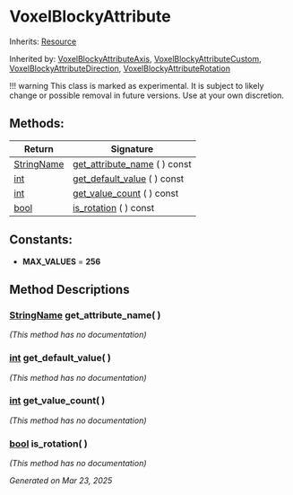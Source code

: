 # VoxelBlockyAttribute

Inherits: [Resource](https://docs.godotengine.org/en/stable/classes/class_resource.html)

Inherited by: [VoxelBlockyAttributeAxis](VoxelBlockyAttributeAxis.md), [VoxelBlockyAttributeCustom](VoxelBlockyAttributeCustom.md), [VoxelBlockyAttributeDirection](VoxelBlockyAttributeDirection.md), [VoxelBlockyAttributeRotation](VoxelBlockyAttributeRotation.md)

!!! warning
    This class is marked as experimental. It is subject to likely change or possible removal in future versions. Use at your own discretion.

## Methods: 


Return                                                                              | Signature                                             
----------------------------------------------------------------------------------- | ------------------------------------------------------
[StringName](https://docs.godotengine.org/en/stable/classes/class_stringname.html)  | [get_attribute_name](#i_get_attribute_name) ( ) const 
[int](https://docs.godotengine.org/en/stable/classes/class_int.html)                | [get_default_value](#i_get_default_value) ( ) const   
[int](https://docs.godotengine.org/en/stable/classes/class_int.html)                | [get_value_count](#i_get_value_count) ( ) const       
[bool](https://docs.godotengine.org/en/stable/classes/class_bool.html)              | [is_rotation](#i_is_rotation) ( ) const               
<p></p>

## Constants: 

- <span id="i_MAX_VALUES"></span>**MAX_VALUES** = **256**

## Method Descriptions

### [StringName](https://docs.godotengine.org/en/stable/classes/class_stringname.html)<span id="i_get_attribute_name"></span> **get_attribute_name**( ) 

*(This method has no documentation)*

### [int](https://docs.godotengine.org/en/stable/classes/class_int.html)<span id="i_get_default_value"></span> **get_default_value**( ) 

*(This method has no documentation)*

### [int](https://docs.godotengine.org/en/stable/classes/class_int.html)<span id="i_get_value_count"></span> **get_value_count**( ) 

*(This method has no documentation)*

### [bool](https://docs.godotengine.org/en/stable/classes/class_bool.html)<span id="i_is_rotation"></span> **is_rotation**( ) 

*(This method has no documentation)*

_Generated on Mar 23, 2025_
